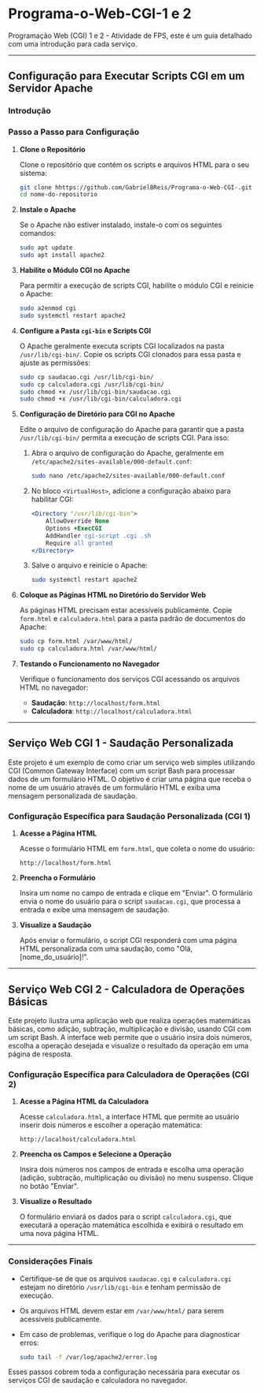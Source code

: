 # Programa-o-Web-CGI-1 e 2
Programação Web (CGI) 1 e 2 - Atividade de FPS, este é um guia detalhado com uma introdução para cada serviço.

---

## Configuração para Executar Scripts CGI em um Servidor Apache

### Introdução

### Passo a Passo para Configuração

1. **Clone o Repositório**

   Clone o repositório que contém os scripts e arquivos HTML para o seu sistema:

   ```bash
   git clone hhttps://github.com/GabrielBReis/Programa-o-Web-CGI-.git
   cd nome-do-repositorio
   ```

2. **Instale o Apache**

   Se o Apache não estiver instalado, instale-o com os seguintes comandos:

   ```bash
   sudo apt update
   sudo apt install apache2
   ```

3. **Habilite o Módulo CGI no Apache**

   Para permitir a execução de scripts CGI, habilite o módulo CGI e reinicie o Apache:

   ```bash
   sudo a2enmod cgi
   sudo systemctl restart apache2
   ```

4. **Configure a Pasta `cgi-bin` e Scripts CGI**

   O Apache geralmente executa scripts CGI localizados na pasta `/usr/lib/cgi-bin/`. Copie os scripts CGI clonados para essa pasta e ajuste as permissões:

   ```bash
   sudo cp saudacao.cgi /usr/lib/cgi-bin/
   sudo cp calculadora.cgi /usr/lib/cgi-bin/
   sudo chmod +x /usr/lib/cgi-bin/saudacao.cgi
   sudo chmod +x /usr/lib/cgi-bin/calculadora.cgi
   ```

5. **Configuração de Diretório para CGI no Apache**

   Edite o arquivo de configuração do Apache para garantir que a pasta `/usr/lib/cgi-bin/` permita a execução de scripts CGI. Para isso:

   1. Abra o arquivo de configuração do Apache, geralmente em `/etc/apache2/sites-available/000-default.conf`:

      ```bash
      sudo nano /etc/apache2/sites-available/000-default.conf
      ```

   2. No bloco `<VirtualHost>`, adicione a configuração abaixo para habilitar CGI:

      ```apache
      <Directory "/usr/lib/cgi-bin">
          AllowOverride None
          Options +ExecCGI
          AddHandler cgi-script .cgi .sh
          Require all granted
      </Directory>
      ```

   3. Salve o arquivo e reinicie o Apache:

      ```bash
      sudo systemctl restart apache2
      ```

6. **Coloque as Páginas HTML no Diretório do Servidor Web**

   As páginas HTML precisam estar acessíveis publicamente. Copie `form.html` e `calculadora.html` para a pasta padrão de documentos do Apache:

   ```bash
   sudo cp form.html /var/www/html/
   sudo cp calculadora.html /var/www/html/
   ```

7. **Testando o Funcionamento no Navegador**

   Verifique o funcionamento dos serviços CGI acessando os arquivos HTML no navegador:
   
   - **Saudação**: `http://localhost/form.html`
   - **Calculadora**: `http://localhost/calculadora.html`

---

## Serviço Web CGI 1 - Saudação Personalizada

Este projeto é um exemplo de como criar um serviço web simples utilizando CGI (Common Gateway Interface) com um script Bash para processar dados de um formulário HTML. O objetivo é criar uma página que receba o nome de um usuário através de um formulário HTML e exiba uma mensagem personalizada de saudação.

### Configuração Específica para Saudação Personalizada (CGI 1)

1. **Acesse a Página HTML**

   Acesse o formulário HTML em `form.html`, que coleta o nome do usuário:

   ```plaintext
   http://localhost/form.html
   ```

2. **Preencha o Formulário**

   Insira um nome no campo de entrada e clique em "Enviar". O formulário envia o nome do usuário para o script `saudacao.cgi`, que processa a entrada e exibe uma mensagem de saudação.

3. **Visualize a Saudação**

   Após enviar o formulário, o script CGI responderá com uma página HTML personalizada com uma saudação, como "Olá, [nome_do_usuário]!".


---

## Serviço Web CGI 2 - Calculadora de Operações Básicas

Este projeto ilustra uma aplicação web que realiza operações matemáticas básicas, como adição, subtração, multiplicação e divisão, usando CGI com um script Bash. A interface web permite que o usuário insira dois números, escolha a operação desejada e visualize o resultado da operação em uma página de resposta.

### Configuração Específica para Calculadora de Operações (CGI 2)

1. **Acesse a Página HTML da Calculadora**

   Acesse `calculadora.html`, a interface HTML que permite ao usuário inserir dois números e escolher a operação matemática:

   ```plaintext
   http://localhost/calculadora.html
   ```

2. **Preencha os Campos e Selecione a Operação**

   Insira dois números nos campos de entrada e escolha uma operação (adição, subtração, multiplicação ou divisão) no menu suspenso. Clique no botão "Enviar".

3. **Visualize o Resultado**

   O formulário enviará os dados para o script `calculadora.cgi`, que executará a operação matemática escolhida e exibirá o resultado em uma nova página HTML.

---

### Considerações Finais

- Certifique-se de que os arquivos `saudacao.cgi` e `calculadora.cgi` estejam no diretório `/usr/lib/cgi-bin` e tenham permissão de execução.
- Os arquivos HTML devem estar em `/var/www/html/` para serem acessíveis publicamente.
- Em caso de problemas, verifique o log do Apache para diagnosticar erros:

  ```bash
  sudo tail -f /var/log/apache2/error.log
  ```

Esses passos cobrem toda a configuração necessária para executar os serviços CGI de saudação e calculadora no navegador.